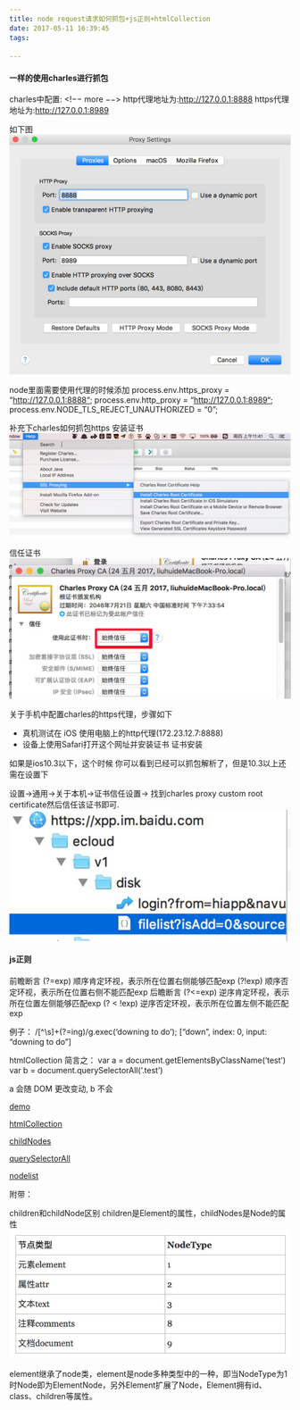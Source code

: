 ```yaml
---
title: node request请求如何抓包+js正则+htmlCollection
date: 2017-05-11 16:39:45
tags:

---
```


#### 一样的使用charles进行抓包
charles中配置:
<!−− more −−>
http代理地址为:http://127.0.0.1:8888
https代理地址为:http://127.0.0.1:8989

如下图
![img](/images/test/27.mdg6qrDWBh.png)

node里面需要使用代理的时候添加
process.env.https_proxy = “http://127.0.0.1:8888“;
process.env.http_proxy = “http://127.0.0.1:8989“;
process.env.NODE_TLS_REJECT_UNAUTHORIZED = “0”;

补充下charles如何抓包https
安装证书
![img](/images/test/27.mdvta3eTXD.png)

信任证书
![img](/images/test/27.mdkQfW8PwO.png)


关于手机中配置charles的https代理，步骤如下

- 真机测试在 iOS 使用电脑上的http代理(172.23.12.7:8888)
- 设备上使用Safari打开这个网址并安装证书 证书安装

如果是ios10.3以下，这个时候 你可以看到已经可以抓包解析了，但是10.3以上还需在设置下


设置->通用->关于本机->证书信任设置-> 找到charles proxy custom root certificate然后信任该证书即可.
![img](/images/test/27.mdCe15b7A0.png)


#### js正则
前瞻断言
(?=exp) 顺序肯定环视，表示所在位置右侧能够匹配exp
(?!exp) 顺序否定环视，表示所在位置右侧不能匹配exp
后瞻断言
(?<=exp) 逆序肯定环视，表示所在位置左侧能够匹配exp
(? < !exp) 逆序否定环视，表示所在位置左侧不能匹配exp

例子：
/[^\s]+(?=ing)/g.exec(‘downing to do’);
[“down”, index: 0, input: “downing to do”]

htmlCollection
简言之：
var a = document.getElementsByClassName(‘test’)
var b = document.querySelectorAll(‘.test’)

a 会随 DOM 更改变动, b 不会

[demo](https://jsfiddle.net/liuhuiashazj/2qc712zq/)

[htmlCollection](https://developer.mozilla.org/en-US/docs/Web/API/HTMLCollection)

[childNodes](https://developer.mozilla.org/en-US/docs/Web/API/Node/childNodes)

[querySelectorAll](https://developer.mozilla.org/en-US/docs/Web/API/Document/querySelectorAll)

[nodelist](https://developer.mozilla.org/en-US/docs/Web/API/NodeList)

附带：

children和childNode区别
children是Element的属性，childNodes是Node的属性
![img](/images/test/27.mdwp8Kk3Se.png)

element继承了node类，element是node多种类型中的一种，即当NodeType为1时Node即为ElementNode，另外Element扩展了Node，Element拥有id、class、children等属性。